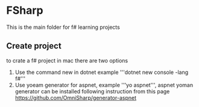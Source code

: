 # FSharp

This is the main folder for f# learning projects

## Create project

to crate a f# project in mac there are two options

1. Use the command new in dotnet example '''dotnet new console -lang f#'''
2. Use yoeam generator for aspnet, example '''yo aspnet''', aspnet yoman generator can be installed following instruction from this page https://github.com/OmniSharp/generator-aspnet
